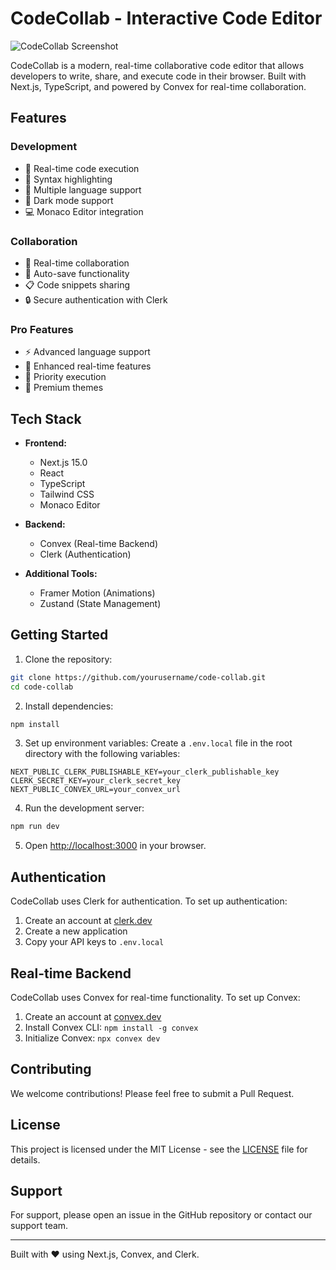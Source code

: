# CodeCollab - Interactive Code Editor

![CodeCollab Screenshot](./public/screenshot.png)

CodeCollab is a modern, real-time collaborative code editor that allows developers to write, share, and execute code in their browser. Built with Next.js, TypeScript, and powered by Convex for real-time collaboration.

## Features

### Development
- 🚀 Real-time code execution
- 🎨 Syntax highlighting
- 📝 Multiple language support
- 🌙 Dark mode support
- 💻 Monaco Editor integration

### Collaboration
- 👥 Real-time collaboration
- 💾 Auto-save functionality
- 📋 Code snippets sharing
- 🔒 Secure authentication with Clerk

### Pro Features
- ⚡ Advanced language support
- 🔄 Enhanced real-time features
- 🎯 Priority execution
- 💫 Premium themes

## Tech Stack

- **Frontend:**
  - Next.js 15.0
  - React
  - TypeScript
  - Tailwind CSS
  - Monaco Editor

- **Backend:**
  - Convex (Real-time Backend)
  - Clerk (Authentication)

- **Additional Tools:**
  - Framer Motion (Animations)
  - Zustand (State Management)

## Getting Started

1. Clone the repository:
```bash
git clone https://github.com/yourusername/code-collab.git
cd code-collab
```

2. Install dependencies:
```bash
npm install
```

3. Set up environment variables:
Create a `.env.local` file in the root directory with the following variables:
```env
NEXT_PUBLIC_CLERK_PUBLISHABLE_KEY=your_clerk_publishable_key
CLERK_SECRET_KEY=your_clerk_secret_key
NEXT_PUBLIC_CONVEX_URL=your_convex_url
```

4. Run the development server:
```bash
npm run dev
```

5. Open [http://localhost:3000](http://localhost:3000) in your browser.

## Authentication

CodeCollab uses Clerk for authentication. To set up authentication:

1. Create an account at [clerk.dev](https://clerk.dev)
2. Create a new application
3. Copy your API keys to `.env.local`

## Real-time Backend

CodeCollab uses Convex for real-time functionality. To set up Convex:

1. Create an account at [convex.dev](https://convex.dev)
2. Install Convex CLI: `npm install -g convex`
3. Initialize Convex: `npx convex dev`

## Contributing

We welcome contributions! Please feel free to submit a Pull Request.

## License

This project is licensed under the MIT License - see the [LICENSE](LICENSE) file for details.

## Support

For support, please open an issue in the GitHub repository or contact our support team.

---

Built with ❤️ using Next.js, Convex, and Clerk.